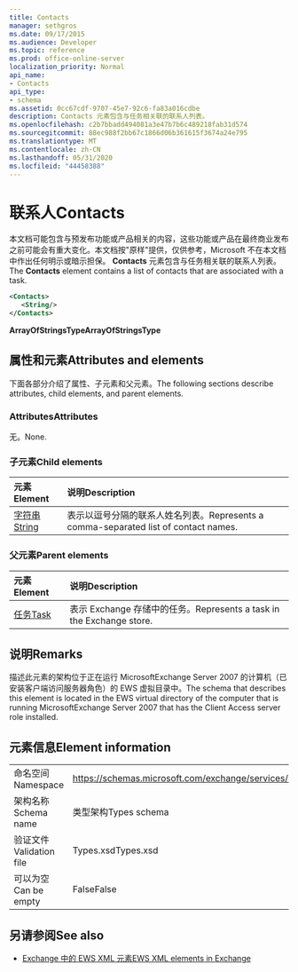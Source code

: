 ```yaml
---
title: Contacts
manager: sethgros
ms.date: 09/17/2015
ms.audience: Developer
ms.topic: reference
ms.prod: office-online-server
localization_priority: Normal
api_name:
- Contacts
api_type:
- schema
ms.assetid: 0cc67cdf-9707-45e7-92c6-fa83a016cdbe
description: Contacts 元素包含与任务相关联的联系人列表。
ms.openlocfilehash: c2b7bbadd494081a3e47b7b6c489218fab31d574
ms.sourcegitcommit: 88ec988f2bb67c1866d06b361615f3674a24e795
ms.translationtype: MT
ms.contentlocale: zh-CN
ms.lasthandoff: 05/31/2020
ms.locfileid: "44458388"
---
```

# <a name="contacts"></a><span data-ttu-id="dead0-103">联系人</span><span class="sxs-lookup"><span data-stu-id="dead0-103">Contacts</span></span>

<span data-ttu-id="dead0-104">本文档可能包含与预发布功能或产品相关的内容，这些功能或产品在最终商业发布之前可能会有重大变化。本文档按"原样"提供，仅供参考，Microsoft 不在本文档中作出任何明示或暗示担保。 **Contacts** 元素包含与任务相关联的联系人列表。</span><span class="sxs-lookup"><span data-stu-id="dead0-104">The **Contacts** element contains a list of contacts that are associated with a task.</span></span> 
  
```xml
<Contacts>
   <String/>
</Contacts>
```

 <span data-ttu-id="dead0-105">**ArrayOfStringsType**</span><span class="sxs-lookup"><span data-stu-id="dead0-105">**ArrayOfStringsType**</span></span>
## <a name="attributes-and-elements"></a><span data-ttu-id="dead0-106">属性和元素</span><span class="sxs-lookup"><span data-stu-id="dead0-106">Attributes and elements</span></span>

<span data-ttu-id="dead0-107">下面各部分介绍了属性、子元素和父元素。</span><span class="sxs-lookup"><span data-stu-id="dead0-107">The following sections describe attributes, child elements, and parent elements.</span></span>
  
### <a name="attributes"></a><span data-ttu-id="dead0-108">Attributes</span><span class="sxs-lookup"><span data-stu-id="dead0-108">Attributes</span></span>

<span data-ttu-id="dead0-109">无。</span><span class="sxs-lookup"><span data-stu-id="dead0-109">None.</span></span>
  
### <a name="child-elements"></a><span data-ttu-id="dead0-110">子元素</span><span class="sxs-lookup"><span data-stu-id="dead0-110">Child elements</span></span>

|<span data-ttu-id="dead0-111">**元素**</span><span class="sxs-lookup"><span data-stu-id="dead0-111">**Element**</span></span>|<span data-ttu-id="dead0-112">**说明**</span><span class="sxs-lookup"><span data-stu-id="dead0-112">**Description**</span></span>|
|:-----|:-----|
|[<span data-ttu-id="dead0-113">字符串</span><span class="sxs-lookup"><span data-stu-id="dead0-113">String</span></span>](string.md) <br/> |<span data-ttu-id="dead0-114">表示以逗号分隔的联系人姓名列表。</span><span class="sxs-lookup"><span data-stu-id="dead0-114">Represents a comma-separated list of contact names.</span></span>  <br/> |
   
### <a name="parent-elements"></a><span data-ttu-id="dead0-115">父元素</span><span class="sxs-lookup"><span data-stu-id="dead0-115">Parent elements</span></span>

|<span data-ttu-id="dead0-116">**元素**</span><span class="sxs-lookup"><span data-stu-id="dead0-116">**Element**</span></span>|<span data-ttu-id="dead0-117">**说明**</span><span class="sxs-lookup"><span data-stu-id="dead0-117">**Description**</span></span>|
|:-----|:-----|
|[<span data-ttu-id="dead0-118">任务</span><span class="sxs-lookup"><span data-stu-id="dead0-118">Task</span></span>](task.md) <br/> |<span data-ttu-id="dead0-119">表示 Exchange 存储中的任务。</span><span class="sxs-lookup"><span data-stu-id="dead0-119">Represents a task in the Exchange store.</span></span>  <br/> |
   
## <a name="remarks"></a><span data-ttu-id="dead0-120">说明</span><span class="sxs-lookup"><span data-stu-id="dead0-120">Remarks</span></span>

<span data-ttu-id="dead0-121">描述此元素的架构位于正在运行 MicrosoftExchange Server 2007 的计算机（已安装客户端访问服务器角色）的 EWS 虚拟目录中。</span><span class="sxs-lookup"><span data-stu-id="dead0-121">The schema that describes this element is located in the EWS virtual directory of the computer that is running MicrosoftExchange Server 2007 that has the Client Access server role installed.</span></span>
  
## <a name="element-information"></a><span data-ttu-id="dead0-122">元素信息</span><span class="sxs-lookup"><span data-stu-id="dead0-122">Element information</span></span>

|||
|:-----|:-----|
|<span data-ttu-id="dead0-123">命名空间</span><span class="sxs-lookup"><span data-stu-id="dead0-123">Namespace</span></span>  <br/> |https://schemas.microsoft.com/exchange/services/2006/types  <br/> |
|<span data-ttu-id="dead0-124">架构名称</span><span class="sxs-lookup"><span data-stu-id="dead0-124">Schema name</span></span>  <br/> |<span data-ttu-id="dead0-125">类型架构</span><span class="sxs-lookup"><span data-stu-id="dead0-125">Types schema</span></span>  <br/> |
|<span data-ttu-id="dead0-126">验证文件</span><span class="sxs-lookup"><span data-stu-id="dead0-126">Validation file</span></span>  <br/> |<span data-ttu-id="dead0-127">Types.xsd</span><span class="sxs-lookup"><span data-stu-id="dead0-127">Types.xsd</span></span>  <br/> |
|<span data-ttu-id="dead0-128">可以为空</span><span class="sxs-lookup"><span data-stu-id="dead0-128">Can be empty</span></span>  <br/> |<span data-ttu-id="dead0-129">False</span><span class="sxs-lookup"><span data-stu-id="dead0-129">False</span></span>  <br/> |
   
## <a name="see-also"></a><span data-ttu-id="dead0-130">另请参阅</span><span class="sxs-lookup"><span data-stu-id="dead0-130">See also</span></span>



- [<span data-ttu-id="dead0-131">Exchange 中的 EWS XML 元素</span><span class="sxs-lookup"><span data-stu-id="dead0-131">EWS XML elements in Exchange</span></span>](ews-xml-elements-in-exchange.md)

